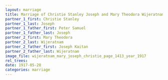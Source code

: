 ```yaml
---
layout: marriage
title: Marriage of Christie Stanley Joseph and Mary Theodora Wijeratnam
partner_1_first: Christie Stanley
partner_1_last: Joseph
partner_1_father_first: Peter Samuel
partner_1_father_last: Joseph
partner_2_first: Mary Theodora
partner_2_last: Wijeratnam
partner_2_father_first: Joseph Kaitan
partner_2_father_last: Wijeratnam
image_file: wijeratnam_mary_joseph_christie_page_1413_year_1917
rel_trees:
date: 1917-05-28
categories: marriage
---
```


